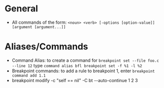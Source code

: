 # General

- All commands of the form: `<noun> <verb> [-options [option-value]] [argument [argument...]]`

# Aliases/Commands

- Command Alias: to create a command for `breakpoint set --file foo.c --line 12` type `command alias bfl breakpoint set -f %1 -l %2`
- Breakpoint commands: to add a rule to breakpoint 1, enter `breakpoint command add 1.1`
- breakpoint modify -c "self == nil" -C bt --auto-continue 1 2 3

